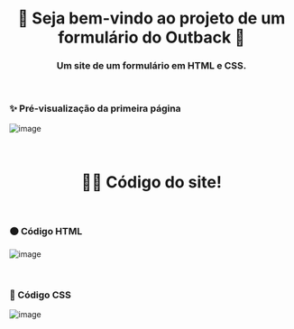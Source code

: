 <!-- Cabeçario -->
 
<div align="center">
  <h1>
  📝 Seja bem-vindo ao projeto de um formulário do Outback 📝
  </h1>
  <h3>
    Um site de um formulário em HTML e CSS.
  </h3>
</div>

<br>

 <!-- Pré-visualização do Site -->
<h3>
    ✨ Pré-visualização da primeira página
</h3>

![image](https://github.com/Gab-loren7/Projeto_Formulario/assets/162520540/3fd6b294-b2e8-42e5-bbe5-d4b65f0b099e)

<br>

 <!-- Código do Site -->
<div align="center">
  <h1>
     👨‍💻 Código do site!
  </h1>
</div>

<br>

   <!-- Código HTML -->
<h3>
    🟠 Código HTML
</h3>

![image](https://github.com/Gab-loren7/Projeto_Formulario/assets/162520540/28a67951-b0f7-4001-9733-3b74ae0efb1a)

<br>

  <!-- Código CSS -->
<h3>
    🔵 Código CSS
</h3>

![image](https://github.com/Gab-loren7/Projeto_Formulario/assets/162520540/98ef443f-9048-42a4-bc21-b009edf8b58f)
